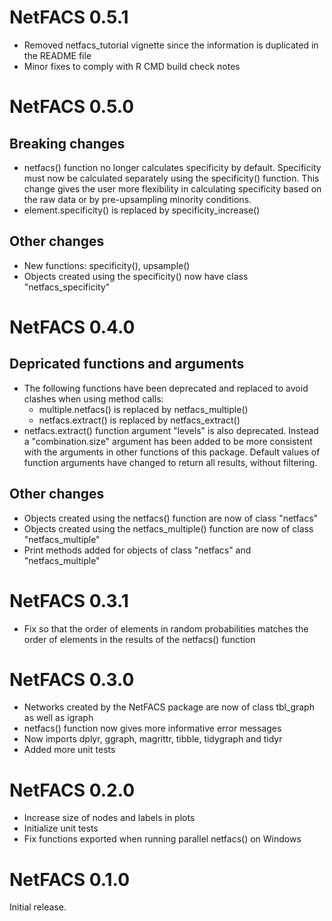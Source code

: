 # NetFACS 0.5.1

- Removed netfacs_tutorial vignette since the information is duplicated in the README file
- Minor fixes to comply with R CMD build check notes

# NetFACS 0.5.0

## Breaking changes
- netfacs() function no longer calculates specificity by default. Specificity must now be calculated separately using the specificity() function. This change gives the user more flexibility in calculating specificity based on the raw data or by pre-upsampling minority conditions.
- element.specificity() is replaced by specificity_increase()

## Other changes

- New functions: specificity(), upsample()
- Objects created using the specificity() now have class "netfacs_specificity"

# NetFACS 0.4.0

## Depricated functions and arguments
- The following functions have been deprecated and replaced to avoid clashes when using method calls:
  - multiple.netfacs() is replaced by netfacs_multiple()
  - netfacs.extract() is replaced by netfacs_extract()
- netfacs.extract() function argument "levels" is also deprecated. Instead a "combination.size" argument has been added to be more consistent with the arguments in other functions of this package. Default values of function arguments have changed to return all results, without filtering.

## Other changes
- Objects created using the netfacs() function are now of class "netfacs"
- Objects created using the netfacs_multiple() function are now of class "netfacs_multiple"
- Print methods added for objects of class "netfacs" and "netfacs_multiple"


# NetFACS 0.3.1
- Fix so that the order of elements in random probabilities matches the order of elements in the results of the netfacs() function 

# NetFACS 0.3.0

- Networks created by the NetFACS package are now of class tbl_graph as well as igraph
- netfacs() function now gives more informative error messages
- Now imports dplyr, ggraph, magrittr, tibble, tidygraph and tidyr
- Added more unit tests

# NetFACS 0.2.0

- Increase size of nodes and labels in plots
- Initialize unit tests
- Fix functions exported when running parallel netfacs() on Windows  

# NetFACS 0.1.0

Initial release.
